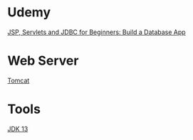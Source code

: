 # Udemy
[JSP, Servlets and JDBC for Beginners: Build a Database App](https://www.udemy.com/course/jsp-tutorial/learn/lecture/4056816#overview)
# Web Server
[Tomcat](https://tomcat.apache.org/download-80.cgi)
# Tools
[JDK 13](https://www.oracle.com/technetwork/java/javase/downloads/jdk13-downloads-5672538.html)
